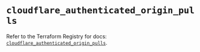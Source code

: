 # `cloudflare_authenticated_origin_pulls`

Refer to the Terraform Registry for docs: [`cloudflare_authenticated_origin_pulls`](https://registry.terraform.io/providers/cloudflare/cloudflare/4.51.0/docs/resources/authenticated_origin_pulls).
